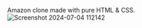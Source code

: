 Amazon clone made with pure HTML & CSS.
![Screenshot 2024-07-04 112142](https://github.com/keshav-maheshwari707/Amazon-Clone/assets/173809855/81ef91ca-1e8c-48dd-a41e-83cff551fc80)

